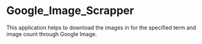 # Google_Image_Scrapper

This application helps to download the images in for the specified term and image count through Google Image.
